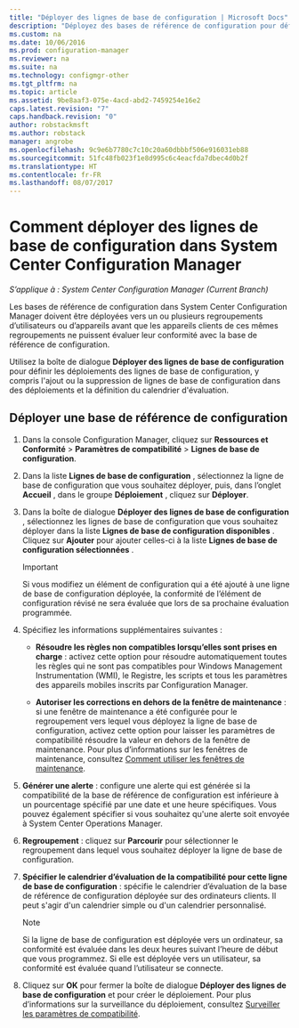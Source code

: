 ```yaml
---
title: "Déployer des lignes de base de configuration | Microsoft Docs"
description: "Déployez des bases de référence de configuration pour définir les déploiements de bases de référence de configuration et pour ajouter ou supprimer des bases de référence de configuration dans les déploiements."
ms.custom: na
ms.date: 10/06/2016
ms.prod: configuration-manager
ms.reviewer: na
ms.suite: na
ms.technology: configmgr-other
ms.tgt_pltfrm: na
ms.topic: article
ms.assetid: 9be8aaf3-075e-4acd-abd2-7459254e16e2
caps.latest.revision: "7"
caps.handback.revision: "0"
author: robstackmsft
ms.author: robstack
manager: angrobe
ms.openlocfilehash: 9c9e6b7780c7c10c20a60dbbbf506e916031eb88
ms.sourcegitcommit: 51fc48fb023f1e8d995c6c4eacfda7dbec4d0b2f
ms.translationtype: HT
ms.contentlocale: fr-FR
ms.lasthandoff: 08/07/2017
---
```

# <a name="how-to-deploy-configuration-baselines-in-system-center-configuration-manager"></a>Comment déployer des lignes de base de configuration dans System Center Configuration Manager

*S’applique à : System Center Configuration Manager (Current Branch)*

Les bases de référence de configuration dans System Center Configuration Manager doivent être déployées vers un ou plusieurs regroupements d’utilisateurs ou d’appareils avant que les appareils clients de ces mêmes regroupements ne puissent évaluer leur conformité avec la base de référence de configuration.  

Utilisez la boîte de dialogue **Déployer des lignes de base de configuration** pour définir les déploiements des lignes de base de configuration, y compris l'ajout ou la suppression de lignes de base de configuration dans des déploiements et la définition du calendrier d'évaluation.  

## <a name="deploy-a-configuration-baseline"></a>Déployer une base de référence de configuration  

1.  Dans la console Configuration Manager, cliquez sur **Ressources et Conformité** > **Paramètres de compatibilité** > **Lignes de base de configuration**.  

3.  Dans la liste **Lignes de base de configuration** , sélectionnez la ligne de base de configuration que vous souhaitez déployer, puis, dans l’onglet **Accueil** , dans le groupe **Déploiement** , cliquez sur **Déployer**.  

4.  Dans la boîte de dialogue **Déployer des lignes de base de configuration** , sélectionnez les lignes de base de configuration que vous souhaitez déployer dans la liste **Lignes de base de configuration disponibles** . Cliquez sur **Ajouter** pour ajouter celles-ci à la liste **Lignes de base de configuration sélectionnées** .  

    > [!IMPORTANT]  
    >  Si vous modifiez un élément de configuration qui a été ajouté à une ligne de base de configuration déployée, la conformité de l’élément de configuration révisé ne sera évaluée que lors de sa prochaine évaluation programmée.  

5.  Spécifiez les informations supplémentaires suivantes :  

    -   **Résoudre les règles non compatibles lorsqu’elles sont prises en charge** : activez cette option pour résoudre automatiquement toutes les règles qui ne sont pas compatibles pour Windows Management Instrumentation (WMI), le Registre, les scripts et tous les paramètres des appareils mobiles inscrits par Configuration Manager.  

    -   **Autoriser les corrections en dehors de la fenêtre de maintenance** : si une fenêtre de maintenance a été configurée pour le regroupement vers lequel vous déployez la ligne de base de configuration, activez cette option pour laisser les paramètres de compatibilité résoudre la valeur en dehors de la fenêtre de maintenance. Pour plus d’informations sur les fenêtres de maintenance, consultez [Comment utiliser les fenêtres de maintenance](/sccm/core/clients/manage/collections/use-maintenance-windows).  

6.  **Générer une alerte** : configure une alerte qui est générée si la compatibilité de la base de référence de configuration est inférieure à un pourcentage spécifié par une date et une heure spécifiques. Vous pouvez également spécifier si vous souhaitez qu'une alerte soit envoyée à System Center Operations Manager.  

7.  **Regroupement** : cliquez sur **Parcourir** pour sélectionner le regroupement dans lequel vous souhaitez déployer la ligne de base de configuration.  

8.  **Spécifier le calendrier d’évaluation de la compatibilité pour cette ligne de base de configuration** : spécifie le calendrier d’évaluation de la base de référence de configuration déployée sur des ordinateurs clients. Il peut s'agir d'un calendrier simple ou d'un calendrier personnalisé.  

    > [!NOTE]  
    >  Si la ligne de base de configuration est déployée vers un ordinateur, sa conformité est évaluée dans les deux heures suivant l’heure de début que vous programmez. Si elle est déployée vers un utilisateur, sa conformité est évaluée quand l’utilisateur se connecte.  

9. Cliquez sur **OK** pour fermer la boîte de dialogue **Déployer des lignes de base de configuration** et pour créer le déploiement. Pour plus d’informations sur la surveillance du déploiement, consultez [Surveiller les paramètres de compatibilité](/sccm/compliance/deploy-use/monitor-compliance-settings).  
